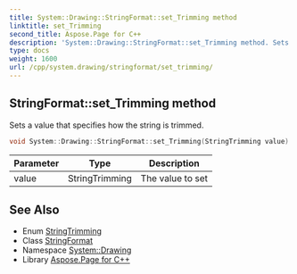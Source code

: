 ```yaml
---
title: System::Drawing::StringFormat::set_Trimming method
linktitle: set_Trimming
second_title: Aspose.Page for C++
description: 'System::Drawing::StringFormat::set_Trimming method. Sets a value that specifies how the string is trimmed in C++.'
type: docs
weight: 1600
url: /cpp/system.drawing/stringformat/set_trimming/
---
```

## StringFormat::set_Trimming method


Sets a value that specifies how the string is trimmed.

```cpp
void System::Drawing::StringFormat::set_Trimming(StringTrimming value)
```


| Parameter | Type | Description |
| --- | --- | --- |
| value | StringTrimming | The value to set |

## See Also

* Enum [StringTrimming](../../stringtrimming/)
* Class [StringFormat](../)
* Namespace [System::Drawing](../../)
* Library [Aspose.Page for C++](../../../)
